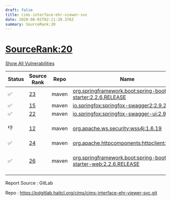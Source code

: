 ```yaml
---
draft: false
title: cims-interface-ehr-viewer-svc
date: 2020-06-01T02:11:39.376Z
summary: SourceRank:20
---
```


# <u>SourceRank:20</u>

<a onclick="var x=document.getElementsByName('vulnerabilities');var y=[...x].filter(e=>e.style.display=='none').length==0?'none':'block';x.forEach(e=>e.style.display=y);this.innerHTML=y=='none'?'Show All Vulnerabilities':'Hide All Vulnerabilities'" href="javascript:void(0)">Show All Vulnerabilities</a>

| Status | Source<br/>Rank | Repo | Name | Vulnerabilities | Remarks |
| - | - | - | - | - | - |
|✅|[23](https://libraries.io/maven/org.springframework.boot:spring-boot-starter/sourcerank)|maven|[org.springframework.boot:spring-boot-starter:2.2.6.RELEASE](https://mvnrepository.com/artifact/org.springframework.boot/spring-boot-starter/2.2.6.RELEASE)|<a href="javascript:void(0)" onclick='var x=document.getElementById("org.springframework.boot:spring-boot-starter:2.2.6.RELEASE-vulnerabilities");x.style.display=x.style.display!="none"?"none":"block"'>1</a><div name='vulnerabilities' style='display:none' id='org.springframework.boot:spring-boot-starter:2.2.6.RELEASE-vulnerabilities'>[CVE-2017-18640](/vulnerabilities/cve-2017-18640/)</div>||
|✅|[15](https://libraries.io/maven/io.springfox:springfox-swagger2/sourcerank)|maven|[io.springfox:springfox-swagger2:2.9.2](https://mvnrepository.com/artifact/io.springfox/springfox-swagger2/2.9.2)|<a href="javascript:void(0)" onclick='var x=document.getElementById("io.springfox:springfox-swagger2:2.9.2-vulnerabilities");x.style.display=x.style.display!="none"?"none":"block"'>2</a><div name='vulnerabilities' style='display:none' id='io.springfox:springfox-swagger2:2.9.2-vulnerabilities'>[sonatype-2015-0003](/vulnerabilities/sonatype-2015-0003/)<br />[CVE-2018-1270](/vulnerabilities/cve-2018-1270/)</div>||
|✅|[22](https://libraries.io/maven/io.springfox:springfox-swagger-ui/sourcerank)|maven|[io.springfox:springfox-swagger-ui:2.9.2](https://mvnrepository.com/artifact/io.springfox/springfox-swagger-ui/2.9.2)|<a href="javascript:void(0)" onclick='var x=document.getElementById("io.springfox:springfox-swagger-ui:2.9.2-vulnerabilities");x.style.display=x.style.display!="none"?"none":"block"'>3</a><div name='vulnerabilities' style='display:none' id='io.springfox:springfox-swagger-ui:2.9.2-vulnerabilities'>[CVE-2019-17495](/vulnerabilities/cve-2019-17495/)<br />[sonatype-2015-0003](/vulnerabilities/sonatype-2015-0003/)<br />[CVE-2018-1270](/vulnerabilities/cve-2018-1270/)</div>||
|👎|[12](https://libraries.io/maven/org.apache.ws.security:wss4j/sourcerank)|maven|[org.apache.ws.security:wss4j:1.6.19](https://mvnrepository.com/artifact/org.apache.ws.security/wss4j/1.6.19)|0|Newer version existed in the list|
|✅|[24](https://libraries.io/maven/org.apache.httpcomponents:httpclient/sourcerank)|maven|[org.apache.httpcomponents:httpclient:4.5.12](https://mvnrepository.com/artifact/org.apache.httpcomponents/httpclient/4.5.12)|0||
|✅|[26](https://libraries.io/maven/org.springframework.boot:spring-boot-starter-web/sourcerank)|maven|[org.springframework.boot:spring-boot-starter-web:2.2.6.RELEASE](https://mvnrepository.com/artifact/org.springframework.boot/spring-boot-starter-web/2.2.6.RELEASE)|<a href="javascript:void(0)" onclick='var x=document.getElementById("org.springframework.boot:spring-boot-starter-web:2.2.6.RELEASE-vulnerabilities");x.style.display=x.style.display!="none"?"none":"block"'>3</a><div name='vulnerabilities' style='display:none' id='org.springframework.boot:spring-boot-starter-web:2.2.6.RELEASE-vulnerabilities'>[CVE-2017-18640](/vulnerabilities/cve-2017-18640/)<br />[CVE-2020-10693](/vulnerabilities/cve-2020-10693/)<br />[CVE-2016-1000027](/vulnerabilities/cve-2016-1000027/)</div>|upgrade to 2.2.7.RELEASE<br/>resolve 1 vulnerabilities|


Report Source : GitLab

Repo : https://pdgitlab.haitcl.org/cims/cims-interface-ehr-viewer-svc.git
